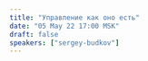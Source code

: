 ```yaml
---
title: "Управление как оно есть"
date: "05 May 22 17:00 MSK"
draft: false
speakers: ["sergey-budkov"]
---
```

